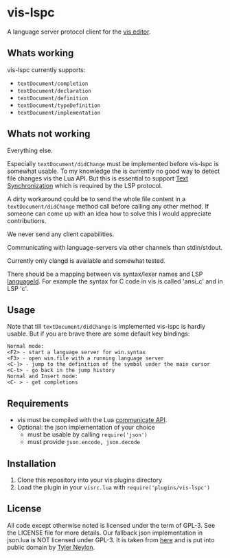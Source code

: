 # vis-lspc

A language server protocol client for the [vis editor](https://github.com/martanne/vis).

## Whats working

vis-lspc currently supports:
* `textDocument/completion`
* `textDocument/declaration`
* `textDocument/definition`
* `textDocument/typeDefinition`
* `textDocument/implementation`

## Whats not working

Everything else.

Especially `textDocument/didChange` must be implemented before vis-lspc is somewhat usable.
To my knowledge the is currently no good way to detect file changes vis the Lua API.
But this is essential to support [Text Synchronization](https://microsoft.github.io/language-server-protocol/specifications/specification-current/#textSynchronization) which is required by the
LSP protocol.

A dirty workaround could be to send the whole file content in a `textDocument/didChange`
method call before calling any other method.
If someone can come up with an idea how to solve this I would appreciate contributions.

We never send any client capabilities.

Communicating with language-servers via other channels than stdin/stdout.

Currently only clangd is available and somewhat tested.

There should be a mapping between vis syntax/lexer names and LSP [languageId](https://microsoft.github.io/language-server-protocol/specifications/specification-current/#textDocumentItem).
For example the syntax for C code in vis is called 'ansi_c' and in LSP 'c'.

## Usage

Note that till `textDocument/didChange` is implemented vis-lspc is hardly usable.
But if you are brave there are some default key bindings:

	Normal mode:
	<F2> - start a language server for win.syntax
	<F3> - open win.file with a running language server
	<C-]> - jump to the definition of the symbol under the main cursor
	<C-t> - go back in the jump history
	Normal and Insert mode:
	<C- > - get completions

## Requirements

* vis must be compiled with the Lua [communicate API](https://github.com/martanne/vis/pull/675).
* Optional: the json implementation of your choice
	* must be usable by calling `require('json')`
	* must provide `json.encode, json.decode`

## Installation

1. Clone this repository into your vis plugins directory
2. Load the plugin in your `visrc.lua` with `require('plugins/vis-lspc')`

## License

All code except otherwise noted is licensed under the term of GPL-3.
See the LICENSE file for more details.
Our fallback json implementation in json.lua is NOT licensed under GPL-3.
It is taken from [here](https://gist.github.com/tylerneylon/59f4bcf316be525b30ab)
and is put into public domain by [Tyler Neylon](https://github.com/tylerneylon).
